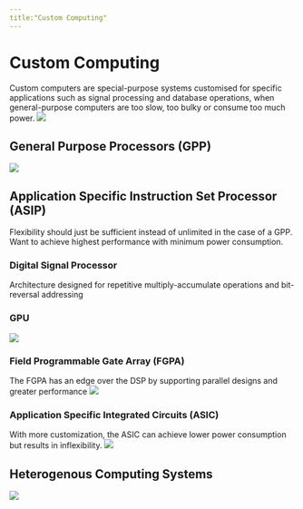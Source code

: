 ```yaml
---
title:"Custom Computing"
---
```

# Custom Computing
Custom computers are special-purpose systems customised for specific applications such as signal processing and database operations, when general-purpose computers are too slow, too bulky or consume too much power.
![](https://i.imgur.com/IOeTzL3.png)
## General Purpose Processors (GPP)
![](https://i.imgur.com/8Pb4wxX.png)
## Application Specific Instruction Set Processor (ASIP)
Flexibility should just be sufficient instead of unlimited in the case of a GPP. Want to achieve highest performance with minimum power consumption.
### Digital Signal Processor
Architecture designed for repetitive multiply-accumulate operations and bit-reversal addressing
### GPU
![](https://i.imgur.com/z6axDdF.png)
### Field Programmable Gate Array (FGPA)
The FGPA has an edge over the DSP by supporting parallel designs and greater performance
![](https://i.imgur.com/ZmCuK2Q.png)
### Application Specific Integrated Circuits (ASIC)
With more customization, the ASIC can achieve lower power consumption but results in inflexibility.
![](https://i.imgur.com/mDl88Ff.png)
## Heterogenous Computing Systems
![](https://i.imgur.com/kLTUz76.png)
		
